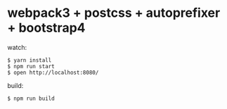# webpack3 + postcss + autoprefixer + bootstrap4

watch:

```
$ yarn install
$ npm run start
$ open http://localhost:8080/
```

build:

```
$ npm run build
```
